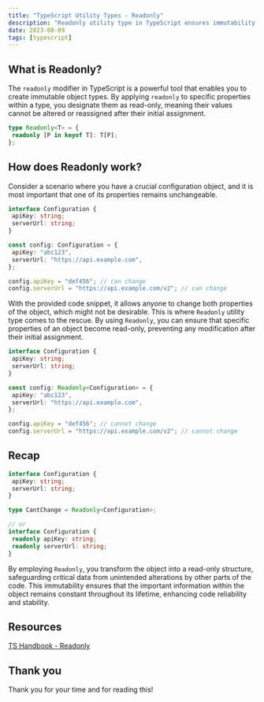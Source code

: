 ```yaml
---
title: "TypeScript Utility Types - Readonly"
description: "Readonly utility type in TypeScript ensures immutability for specific properties, preventing accidental modifications."
date: 2023-08-09
tags: [typescript]
---
```


## What is Readonly?

The `readonly` modifier in TypeScript is a powerful tool that enables you to create immutable object types. By applying `readonly` to specific properties within a type, you designate them as read-only, meaning their values cannot be altered or reassigned after their initial assignment.

```ts
type Readonly<T> = {
 readonly [P in keyof T]: T[P];
};
```

## How does Readonly work?

Consider a scenario where you have a crucial configuration object, and it is most important that one of its properties remains unchangeable.

```ts
interface Configuration {
 apiKey: string;
 serverUrl: string;
}

const config: Configuration = {
 apiKey: "abc123",
 serverUrl: "https://api.example.com",
};

config.apiKey = "def456"; // can change
config.serverUrl = "https://api.example.com/v2"; // can change
```

With the provided code snippet, it allows anyone to change both properties of the object, which might not be desirable. This is where `Readonly` utility type comes to the rescue. By using `Readonly`, you can ensure that specific properties of an object become read-only, preventing any modification after their initial assignment.

```ts
interface Configuration {
 apiKey: string;
 serverUrl: string;
}

const config: Readonly<Configuration> = {
 apiKey: "abc123",
 serverUrl: "https://api.example.com",
};

config.apiKey = "def456"; // cannot change
config.serverUrl = "https://api.example.com/v2"; // cannot change
```

## Recap

```ts
interface Configuration {
 apiKey: string;
 serverUrl: string;
}

type CantChange = Readonly<Configuration>;

// or
interface Configuration {
 readonly apiKey: string;
 readonly serverUrl: string;
}
```

By employing `Readonly`, you transform the object into a read-only structure, safeguarding critical data from unintended alterations by other parts of the code. This immutability ensures that the important information within the object remains constant throughout its lifetime, enhancing code reliability and stability.

## Resources

[TS Handbook - Readonly](https://www.typescriptlang.org/docs/handbook/utility-types.html#readonlytype)

## Thank you

Thank you for your time and for reading this!
